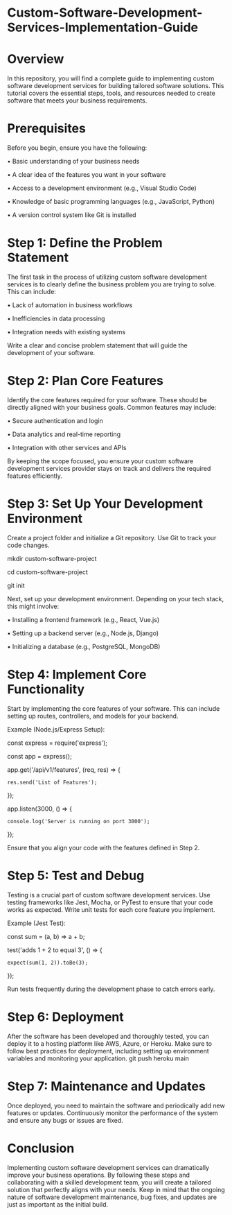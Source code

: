 # Custom-Software-Development-Services-Implementation-Guide

# Overview
In this repository, you will find a complete guide to implementing custom software development services for building tailored software solutions. This tutorial covers the essential steps, tools, and resources needed to create software that meets your business requirements.

# Prerequisites
Before you begin, ensure you have the following:

•	Basic understanding of your business needs

•	A clear idea of the features you want in your software

•	Access to a development environment (e.g., Visual Studio Code)

•	Knowledge of basic programming languages (e.g., JavaScript, Python)

•	A version control system like Git is installed


# Step 1: Define the Problem Statement
The first task in the process of utilizing custom software development services is to clearly define the business problem you are trying to solve. This can include:

•	Lack of automation in business workflows

•	Inefficiencies in data processing

•	Integration needs with existing systems

Write a clear and concise problem statement that will guide the development of your software.

# Step 2: Plan Core Features

Identify the core features required for your software. These should be directly aligned with your business goals. Common features may include:

•	Secure authentication and login

•	Data analytics and real-time reporting

•	Integration with other services and APIs

By keeping the scope focused, you ensure your custom software development services provider stays on track and delivers the required features efficiently.

# Step 3: Set Up Your Development Environment
Create a project folder and initialize a Git repository. Use Git to track your code changes.

mkdir custom-software-project

cd custom-software-project

git init

Next, set up your development environment. Depending on your tech stack, this might involve:

•	Installing a frontend framework (e.g., React, Vue.js)

•	Setting up a backend server (e.g., Node.js, Django)

•	Initializing a database (e.g., PostgreSQL, MongoDB)

# Step 4: Implement Core Functionality

Start by implementing the core features of your software. This can include setting up routes, controllers, and models for your backend.

Example (Node.js/Express Setup):

const express = require('express');

const app = express();

app.get('/api/v1/features', (req, res) => {

    res.send('List of Features');
    
});

app.listen(3000, () => {

    console.log('Server is running on port 3000');
    
});

Ensure that you align your code with the features defined in Step 2.

# Step 5: Test and Debug

Testing is a crucial part of custom software development services. Use testing frameworks like Jest, Mocha, or PyTest to ensure that your code works as expected. Write unit tests for each core feature you implement.

Example (Jest Test):

const sum = (a, b) => a + b;

test('adds 1 + 2 to equal 3', () => {

    expect(sum(1, 2)).toBe(3);
    
});

Run tests frequently during the development phase to catch errors early.

# Step 6: Deployment

After the software has been developed and thoroughly tested, you can deploy it to a hosting platform like AWS, Azure, or Heroku. Make sure to follow best practices for deployment, including setting up environment variables and monitoring your application.
git push heroku main

# Step 7: Maintenance and Updates

Once deployed, you need to maintain the software and periodically add new features or updates. Continuously monitor the performance of the system and ensure any bugs or issues are fixed.

# Conclusion

Implementing custom software development services can dramatically improve your business operations. By following these steps and collaborating with a skilled development team, you will create a tailored solution that perfectly aligns with your needs. Keep in mind that the ongoing nature of software development maintenance, bug fixes, and updates are just as important as the initial build.

